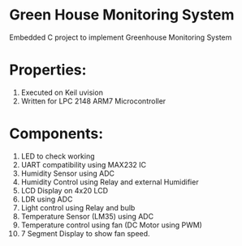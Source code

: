# Green House Monitoring System
Embedded C project to implement Greenhouse Monitoring System

# Properties:
1. Executed on Keil uvision
2. Written for LPC 2148 ARM7 Microcontroller

# Components:
1. LED to check working
2. UART compatibility using MAX232 IC
4. Humidity Sensor using ADC
5. Humidity Control using Relay and external Humidifier
6. LCD Display on 4x20 LCD
7. LDR using ADC
8. Light control using Relay and bulb
9. Temperature Sensor (LM35) using ADC
10. Temperature control using fan (DC Motor using PWM)
11. 7 Segment Display to show fan speed.
